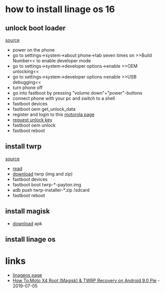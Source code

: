 # how to install linage os 16

## unlock boot loader

[source](https://www.youtube.com/watch?v=UVKUDZSyjW4)

* power on the phone
* go to settings->system->about phone->tab seven times on >>Build Number<< to enable developer mode
* go to settings->system->developer options->enable >>OEM unlocking<<
* go to settings->system->developer options->enable >>USB debugging<<
* turn phone off
* go into fastboot by pressing "volume down"+"power"-buttons
* connect phone with your pc and switch to a shell
* fastboot devices
* fastboot oem get_unlock_data
* register and login to this [motorola page](3A65150618936951#5A593232344B374D5250006D6F746F2078340000#D9248C1343950C4E55BC3)
* [request unlock key](https://motorola-global-portal.custhelp.com/app/standalone/bootloader/unlock-your-device-b)
* fastboot oem unlock <unlock key>
* fastboot reboot

## install twrp

[source](https://www.youtube.com/watch?v=Z6bZZJseEvg)

* [read](https://twrp.me/motorola/motorolamotox4.html)
* [download](https://dl.twrp.me/payton/) twrp (img and zip)
* fastboot devices
* fastboot boot twrp-\*-payton.img
* adb push twrp-installer-\*.zip /sdcard
* fastboot reboot

## install magisk

* [download](https://github.com/topjohnwu/Magisk/releases) apk

## install linage os

# links

* [linageos page](https://wiki.lineageos.org/devices/payton)
* [How To:Moto X4 Root (Magisk) & TWRP Recovery on Android 9.0 Pie](https://www.youtube.com/watch?v=Z6bZZJseEvg) - 2019-07-05
